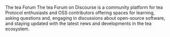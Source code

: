 The tea Forum
The tea Forum on Discourse is a community platform for tea Protocol enthusiasts and OSS contributors offering spaces for learning, asking questions and, engaging in discussions about open-source software, and staying updated with the latest news and developments in the tea ecosystem.
